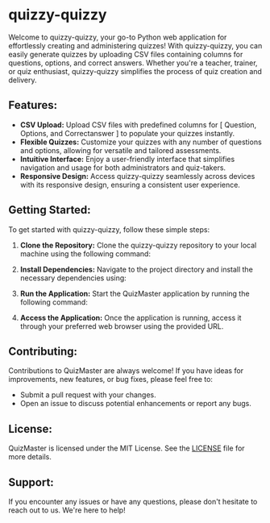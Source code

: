 # quizzy-quizzy

Welcome to quizzy-quizzy, your go-to Python web application for effortlessly creating and administering quizzes! With quizzy-quizzy, you can easily generate quizzes by uploading CSV files containing columns for questions, options, and correct answers. Whether you're a teacher, trainer, or quiz enthusiast, quizzy-quizzy simplifies the process of quiz creation and delivery.

## Features:

- **CSV Upload:** Upload CSV files with predefined columns for [ Question, Options, and Correctanswer ] to populate your quizzes instantly.
- **Flexible Quizzes:** Customize your quizzes with any number of questions and options, allowing for versatile and tailored assessments.
- **Intuitive Interface:** Enjoy a user-friendly interface that simplifies navigation and usage for both administrators and quiz-takers.
- **Responsive Design:** Access quizzy-quizzy seamlessly across devices with its responsive design, ensuring a consistent user experience.

## Getting Started:

To get started with quizzy-quizzy, follow these simple steps:

1. **Clone the Repository:** Clone the quizzy-quizzy repository to your local machine using the following command:

2. **Install Dependencies:** Navigate to the project directory and install the necessary dependencies using:

3. **Run the Application:** Start the QuizMaster application by running the following command:

4. **Access the Application:** Once the application is running, access it through your preferred web browser using the provided URL.

## Contributing:

Contributions to QuizMaster are always welcome! If you have ideas for improvements, new features, or bug fixes, please feel free to:

- Submit a pull request with your changes.
- Open an issue to discuss potential enhancements or report any bugs.

## License:

QuizMaster is licensed under the MIT License. See the [LICENSE](LICENSE) file for more details.

## Support:

If you encounter any issues or have any questions, please don't hesitate to reach out to us. We're here to help!
